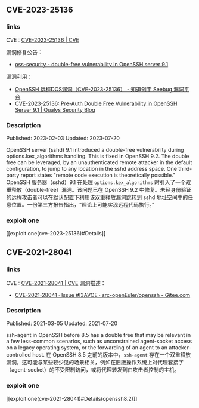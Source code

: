 ## CVE-2023-25136
### links
CVE : [CVE-2023-25136 | CVE](https://www.cve.org/CVERecord?id=CVE-2023-25136)

漏洞修复公告：
* [oss-security - double-free vulnerability in OpenSSH server 9.1](https://www.openwall.com/lists/oss-security/2023/02/02/2)

漏洞利用：
* [OpenSSH 远程DOS漏洞（CVE-2023-25136） - 知道创宇 Seebug 漏洞平台](https://qkl.seebug.org/vuldb/ssvid-99645)
* [CVE-2023-25136: Pre-Auth Double Free Vulnerability in OpenSSH Server 9.1 | Qualys Security Blog](https://blog.qualys.com/vulnerabilities-threat-research/2023/02/03/cve-2023-25136-pre-auth-double-free-vulnerability-in-openssh-server-9-1)

### Description
Published: 2023-02-03
Updated: 2023-07-20

OpenSSH server (sshd) 9.1 introduced a double-free vulnerability during options.kex_algorithms handling. This is fixed in OpenSSH 9.2. The double free can be leveraged, by an unauthenticated remote attacker in the default configuration, to jump to any location in the sshd address space. One third-party report states "remote code execution is theoretically possible."
OpenSSH 服务器（sshd）9.1 在处理 `options.kex_algorithms` 时引入了一个双重释放（double-free）漏洞。该问题已在 OpenSSH 9.2 中修复。未经身份验证的远程攻击者可以在默认配置下利用该双重释放漏洞跳转到 sshd 地址空间中的任意位置。一份第三方报告指出，“理论上可能实现远程代码执行。”


### exploit one
[[exploit one(cve-2023-25136)#Details]]


## CVE-2021-28041
### links
CVE : [CVE-2021-28041 | CVE](https://www.cve.org/CVERecord?id=CVE-2021-28041)
漏洞描述：
* [CVE-2021-28041 · Issue #I3AVOE · src-openEuler/openssh - Gitee.com](https://gitee.com/src-openeuler/openssh/issues/I3AVOE?from=project-issue)

### Description
Published: 2021-03-05
Updated: 2021-07-20

ssh-agent in OpenSSH before 8.5 has a double free that may be relevant in a few less-common scenarios, such as unconstrained agent-socket access on a legacy operating system, or the forwarding of an agent to an attacker-controlled host.
在 OpenSSH 8.5 之前的版本中，`ssh-agent` 存在一个双重释放漏洞，这可能与某些较少见的场景相关，例如在旧版操作系统上对代理套接字（agent-socket）的不受限制访问，或将代理转发到由攻击者控制的主机。
### exploit one

[[exploit one(cve-2021-28041)#Details(openssh8.2)]]


